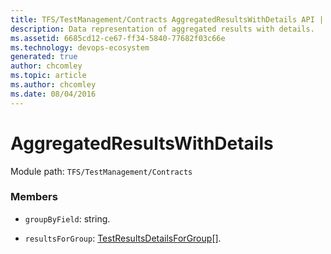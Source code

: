 ```yaml
---
title: TFS/TestManagement/Contracts AggregatedResultsWithDetails API | Extensions for Azure DevOps Services
description: Data representation of aggregated results with details.
ms.assetid: 6685cd12-ce67-ff34-5840-77682f03c66e
ms.technology: devops-ecosystem
generated: true
author: chcomley
ms.topic: article
ms.author: chcomley
ms.date: 08/04/2016
---
```


# AggregatedResultsWithDetails

Module path: `TFS/TestManagement/Contracts`

### Members

* `groupByField`: string.

* `resultsForGroup`: [TestResultsDetailsForGroup](../../../TFS/TestManagement/Contracts/TestResultsDetailsForGroup.md)[].
